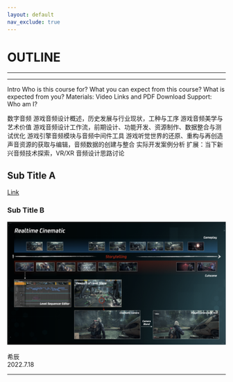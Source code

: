 ```yaml
---
layout: default
nav_exclude: true
---
```


# OUTLINE

***
<!-- Start Document Outline -->

<!-- End Document Outline -->
***

Intro
Who is this course for?
What you can expect from this course?
What is expected from you?
Materials: Video Links and PDF Download
Support:
Who am I?

数字音频
游戏音频设计概述，历史发展与行业现状，工种与工序
游戏音频美学与艺术价值
游戏音频设计工作流，前期设计、功能开发、资源制作、数据整合与测试优化
游戏引擎音频模块与音频中间件工具
游戏听觉世界的还原、重构与再创造
声音资源的获取与编辑，音频数据的创建与整合
实际开发案例分析
扩展：当下新兴音频技术探索，VR/XR 音频设计思路讨论


## Sub Title A

[Link](https://en.wikipedia.org/wiki/Cutscene)

### Sub Title B

![PicLink](Audio-Design-Pipeline-of-Realtime-Cinematic-in-Object-Based-Audio/RealtimeCinematic.png)


希辰  
2022.7.18

***
